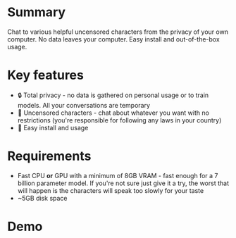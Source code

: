 # Summary
Chat to various helpful uncensored characters from the privacy of your own computer. No data leaves your computer. Easy install and out-of-the-box usage.

# Key features
* 🔒 Total privacy - no data is gathered on personal usage or to train models. All your conversations are temporary
* 🗽 Uncensored characters - chat about whatever you want with no restrictions (you're responsible for following any laws in your country)
* 🚀 Easy install and usage

# Requirements
* Fast CPU **or** GPU with a minimum of 8GB VRAM - fast enough for a 7 billion parameter model. If you're not sure just give it a try, the worst that will happen is the characters will speak too slowly for your taste
* ~5GB disk space

# Demo
